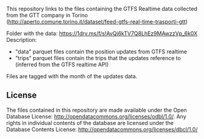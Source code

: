 This repository links to the files containing the GTFS Realtime data collected from the GTT company in Torino (http://aperto.comune.torino.it/dataset/feed-gtfs-real-time-trasporti-gtt)

Folder with the data: https://1drv.ms/f/s!AvQi6kTV7Q8LhEz9MAwzzVp_6k0X
Description:
- "data" parquet files contain the position updates from GTFS realtime
- "trips" parquet files contain the trips that the updates reference to (inferred from the GTFS realtime API)

Files are tagged with the month of the updates data.


##  License
The files contained in this repository are made available under the Open Database License: http://opendatacommons.org/licenses/odbl/1.0/. Any rights in individual contents of the database are licensed under the Database Contents License: http://opendatacommons.org/licenses/dbcl/1.0/